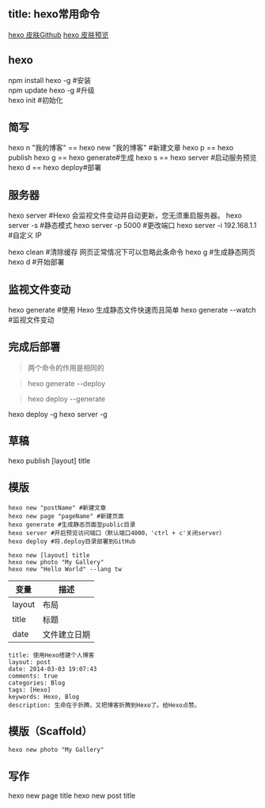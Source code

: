 title: hexo常用命令
---
[hexo 皮肤Github](https://github.com/jaywcjlove/hexoThemeKacper)
[hexo 皮肤预览](http://jslite.io/)

## hexo

npm install hexo -g #安装  
npm update hexo -g #升级  
hexo init #初始化
## 简写

hexo n "我的博客" == hexo new "我的博客" #新建文章
hexo p == hexo publish
hexo g == hexo generate#生成
hexo s == hexo server #启动服务预览
hexo d == hexo deploy#部署
<!--more-->
## 服务器

hexo server #Hexo 会监视文件变动并自动更新，您无须重启服务器。
hexo server -s #静态模式
hexo server -p 5000 #更改端口
hexo server -i 192.168.1.1 #自定义 IP

hexo clean #清除缓存 网页正常情况下可以忽略此条命令
hexo g #生成静态网页
hexo d #开始部署

## 监视文件变动

hexo generate #使用 Hexo 生成静态文件快速而且简单
hexo generate --watch #监视文件变动

## 完成后部署

> 两个命令的作用是相同的

> hexo generate --deploy

> hexo deploy --generate

hexo deploy -g
hexo server -g

## 草稿

hexo publish [layout] title

## 模版

	hexo new "postName" #新建文章
	hexo new page "pageName" #新建页面
	hexo generate #生成静态页面至public目录
	hexo server #开启预览访问端口（默认端口4000，'ctrl + c'关闭server）
	hexo deploy #将.deploy目录部署到GitHub

	hexo new [layout] title
	hexo new photo "My Gallery"
	hexo new "Hello World" --lang tw
	
变量 | 描述
--- | ----
layout|布局
title|标题
date|文件建立日期

````
title: 使用Hexo搭建个人博客
layout: post
date: 2014-03-03 19:07:43
comments: true
categories: Blog
tags: [Hexo]
keywords: Hexo, Blog
description: 生命在于折腾，又把博客折腾到Hexo了。给Hexo点赞。
````

## 模版（Scaffold）
	hexo new photo "My Gallery"
	
## 写作
hexo new page title
hexo new post title